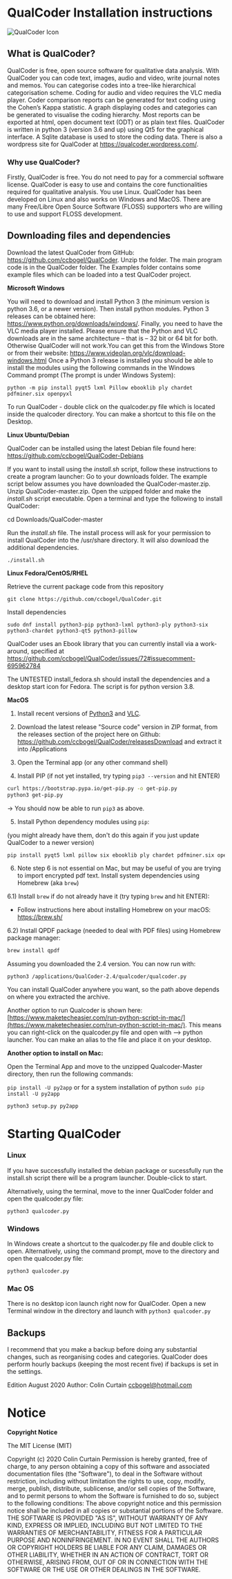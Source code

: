 # QualCoder Installation instructions

![QualCoder Icon](https://qualcoder.files.wordpress.com/2019/01/qualcoder.png?w=500)

## What is QualCoder?
QualCoder is free, open source software for qualitative data analysis. 
With QualCoder you can code text, images, audio and video, write journal notes and memos. You can categorise codes into a tree-like hierarchical categorisation scheme. Coding for audio and video requires the VLC media player.
Coder comparison reports can be generated for text coding using the Cohen’s Kappa statistic. A graph displaying codes and categories can be generated to visualise the coding hierarchy. Most reports can be exported at html, open document text (ODT) or as plain text files.
QualCoder is written in python 3 (version 3.6 and up) using Qt5 for the graphical interface. A Sqlite database is used to store the coding data.
There is also a wordpress site for QualCoder at https://qualcoder.wordpress.com/.

###  Why use QualCoder?
Firstly, QualCoder is free. You do not need to pay for a commercial software license. QualCoder is easy to use and contains the core functionalities required for qualitative analysis. You use Linux. QualCoder has been developed on Linux and also works on Windows and MacOS. There are many Free/Libre Open Source Software (FLOSS) supporters who are willing to use and support FLOSS development.

## Downloading files and dependencies
Download the latest QualCoder from GitHub: https://github.com/ccbogel/QualCoder. Unzip the folder. The main program code is in the QualCoder folder. The Examples folder contains some example files which can be loaded into a test QualCoder project. 

**Microsoft Windows**

You will need to download and install Python 3 (the minimum version is python 3.6, or a newer version). Then install python modules. Python 3 releases can be obtained here: https://www.python.org/downloads/windows/. Finally, you need to have the VLC media player installed. Please ensure that the Python and VLC downloads are in the same architecture – that is – 32 bit or 64 bit for both. Otherwise QualCoder will not work.You can get this from the Windows Store or from their website: https://www.videolan.org/vlc/download-windows.html 
Once a Python 3 release is installed you should be able to install the modules using the following commands in the Windows Command prompt (The prompt is under Windows System):

`python -m pip install pyqt5 lxml Pillow ebooklib ply chardet pdfminer.six openpyxl`

To run QualCoder - double click on the qualcoder.py file which is located inside the qualcoder directory. You can make a shortcut to this file on the Desktop.

**Linux Ubuntu/Debian**

QualCoder can be installed using the latest Debian file found here: https://github.com/ccbogel/QualCoder-Debians

If you want to install using the _install.sh_ script, follow these instructions to create a program launcher:
Go to your downloads folder. The example script below assumes you have downloaded the QualCoder-master.zip. Unzip QualCoder-master.zip. Open the uzipped folder and make the _install.sh_ script executable.  Open a terminal and type the following to install QualCoder:

cd Downloads/QualCoder-master

Run the _install.sh_ file. The install process will ask for your permission to install QualCoder into the /usr/share directory. It will also download the additional dependencies.

`./install.sh`

**Linux Fedora/CentOS/RHEL**

Retrieve the current package code from this repository

`git clone https://github.com/ccbogel/QualCoder.git`

Install dependencies

`sudo dnf install python3-pip python3-lxml python3-ply python3-six python3-chardet python3-qt5 python3-pillow`

QualCoder uses an Ebook library that you can currently install via a work-around, specified at https://github.com/ccbogel/QualCoder/issues/72#issuecomment-695962784 

The UNTESTED install_fedora.sh should install the dependencies and a desktop start icon for Fedora. The script is for python version 3.8.

**MacOS**

1) Install recent versions of [Python3](https://www.python.org/downloads/) and [VLC](https://www.videolan.org/vlc/).

2) Download the latest release "Source code" version in ZIP format, from the releases section of the project here on Github: https://github.com/ccbogel/QualCoder/releasesDownload and extract it into /Applications

3) Open the Terminal app (or any other command shell)

4) Install PIP (if not yet installed, try typing `pip3 --version` and hit ENTER) 

```sh
curl https://bootstrap.pypa.io/get-pip.py -o get-pip.py
python3 get-pip.py
```

-> You should now be able to run `pip3` as above.

5) Install Python dependency modules using `pip`:

(you might already have them, don't do this again if you just update QualCoder to a newer version)

```sh
pip install pyqt5 lxml pillow six ebooklib ply chardet pdfminer.six openpyxl
```


6) Note step 6 is not essential on Mac, but may be useful of you are trying to import encrypted pdf text.
Install system dependencies using Homebrew (aka `brew`) 

6.1) Install `brew` if do not already have it (try typing `brew` and hit ENTER):

* Follow instructions here about installing Homebrew on your macOS: https://brew.sh/

6.2) Install QPDF package (needed to deal with PDF files) using Homebrew package manager:

```sh
brew install qpdf
```


Assuming you downloaded the 2.4 version. You can now run with:

```
python3 /applications/QualCoder-2.4/qualcoder/qualcoder.py
```

You can install QualCoder anywhere you want, so the path above depends on where you extracted the archive.

Another option to run Qualcoder is shown here: [https://www.maketecheasier.com/run-python-script-in-mac/](https://www.maketecheasier.com/run-python-script-in-mac/). This means you can right-click on the qualcoder.py file and open with --> python launcher. 
You can make an alias to the file and place it on your desktop.

**Another option to install on Mac:**

Open the Terminal App and move to the unzipped Qualcoder-Master directory, then run the following commands:

`pip install -U py2app`  or for a system installation of python `sudo pip install -U py2app`

`python3 setup.py py2app` 


# Starting QualCoder

### Linux
If you have successfully installed the debian package or sucessfully run the install.sh script there will be a program launcher. Double-click to start.

Alternatively, using the terminal, move to the inner QualCoder folder and open the qualcoder.py file:

`python3 qualcoder.py`

### Windows
In Windows create a shortcut to the qualcoder.py file and double click to open. Alternatively, using the command prompt, move to the directory and open the qualcoder.py file:

`python3 qualcoder.py`

### Mac OS
There is no desktop icon launch right now for QualCoder. Open a new Terminal window in the directory and launch with 
`python3 qualcoder.py`

## Backups

I recommend that you make a backup before doing any substantial changes, such as reorganising codes and categories. QualCoder does perform hourly backups (keeping the most recent five) if backups is set in the settings.


Edition August 2020 Author: Colin Curtain ccbogel@hotmail.com

# Notice

**Copyright Notice**

The MIT License (MIT)

Copyright (c) 2020 Colin Curtain
Permission is hereby granted, free of
 charge, to any person obtaining a copy of this software and associated documentation files (the "Software"), to deal in the Software without restriction, including without limitation the rights to use, copy, modify, merge, publish, distribute, sublicense, and/or sell copies of the Software, and to permit persons to whom the Software is furnished to do so, subject to the following conditions:
The above copyright notice and this permission notice shall be included in all copies or substantial portions of the Software.
THE SOFTWARE IS PROVIDED "AS IS", WITHOUT WARRANTY OF ANY KIND, EXPRESS OR IMPLIED, INCLUDING BUT NOT LIMITED TO THE WARRANTIES OF MERCHANTABILITY, FITNESS FOR A PARTICULAR PURPOSE AND NONINFRINGEMENT. IN NO EVENT SHALL THE AUTHORS OR COPYRIGHT HOLDERS BE LIABLE FOR ANY CLAIM, DAMAGES OR OTHER LIABILITY, WHETHER IN AN ACTION OF CONTRACT, TORT OR OTHERWISE, ARISING FROM, OUT OF OR IN CONNECTION WITH THE SOFTWARE OR THE USE OR OTHER DEALINGS IN THE SOFTWARE.